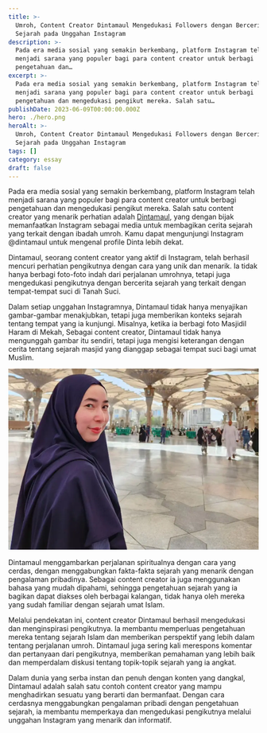 ```yaml
---
title: >-
  Umroh, Content Creator Dintamaul Mengedukasi Followers dengan Bercerita
  Sejarah pada Unggahan Instagram
description: >-
  Pada era media sosial yang semakin berkembang, platform Instagram telah
  menjadi sarana yang populer bagi para content creator untuk berbagi
  pengetahuan dan…
excerpt: >-
  Pada era media sosial yang semakin berkembang, platform Instagram telah
  menjadi sarana yang populer bagi para content creator untuk berbagi
  pengetahuan dan mengedukasi pengikut mereka. Salah satu…
publishDate: 2023-06-09T00:00:00.000Z
hero: ./hero.png
heroAlt: >-
  Umroh, Content Creator Dintamaul Mengedukasi Followers dengan Bercerita
  Sejarah pada Unggahan Instagram
tags: []
category: essay
draft: false
---
```


Pada era media sosial yang semakin berkembang, platform Instagram telah menjadi sarana yang populer bagi para content creator untuk berbagi pengetahuan dan mengedukasi pengikut mereka. Salah satu content creator yang menarik perhatian adalah <a href="https://www.instagram.com/dintamaul/">Dintamaul</a>, yang dengan bijak memanfaatkan Instagram sebagai media untuk membagikan cerita sejarah yang terkait dengan ibadah umroh. Kamu dapat mengunjungi Instagram @dintamaul untuk mengenal profile Dinta lebih dekat.

Dintamaul, seorang content creator yang aktif di Instagram, telah berhasil mencuri perhatian pengikutnya dengan cara yang unik dan menarik. Ia tidak hanya berbagi foto-foto indah dari perjalanan umrohnya, tetapi juga mengedukasi pengikutnya dengan bercerita sejarah yang terkait dengan tempat-tempat suci di Tanah Suci.

Dalam setiap unggahan Instagramnya, Dintamaul tidak hanya menyajikan gambar-gambar menakjubkan, tetapi juga memberikan konteks sejarah tentang tempat yang ia kunjungi. Misalnya, ketika ia berbagi foto Masjidil Haram di Mekah, Sebagai content creator, Dintamaul tidak hanya mengunggah gambar itu sendiri, tetapi juga mengisi keterangan dengan cerita tentang sejarah masjid yang dianggap sebagai tempat suci bagi umat Muslim.

![influencer dintamaul umrah](./images/influencer-dintamaul-umrah-1.webp)

Dintamaul menggambarkan perjalanan spiritualnya dengan cara yang cerdas, dengan menggabungkan fakta-fakta sejarah yang menarik dengan pengalaman pribadinya. Sebagai content creator ia juga menggunakan bahasa yang mudah dipahami, sehingga pengetahuan sejarah yang ia bagikan dapat diakses oleh berbagai kalangan, tidak hanya oleh mereka yang sudah familiar dengan sejarah umat Islam.

Melalui pendekatan ini, content creator Dintamaul berhasil mengedukasi dan menginspirasi pengikutnya. Ia membantu memperluas pengetahuan mereka tentang sejarah Islam dan memberikan perspektif yang lebih dalam tentang perjalanan umroh. Dintamaul juga sering kali merespons komentar dan pertanyaan dari pengikutnya, memberikan pemahaman yang lebih baik dan memperdalam diskusi tentang topik-topik sejarah yang ia angkat.

Dalam dunia yang serba instan dan penuh dengan konten yang dangkal, Dintamaul adalah salah satu contoh content creator yang mampu menghadirkan sesuatu yang berarti dan bermanfaat. Dengan cara cerdasnya menggabungkan pengalaman pribadi dengan pengetahuan sejarah, ia membantu memperkaya dan mengedukasi pengikutnya melalui unggahan Instagram yang menarik dan informatif.

